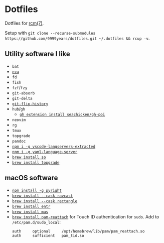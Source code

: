 # Dotfiles

Dotfiles for [rcm(7)](https://github.com/thoughtbot/rcm).

Setup with `git clone --recurse-submodules https://github.com/9999years/dotfiles.git ~/.dotfiles && rcup -v`.

## Utility software I like

- `bat`
- [`eza`](https://github.com/eza-community/eza)
- `fd`
- `fish`
- `fzf`/`fzy`
- `git-absorb`
- `git-delta`
- [`git-flip-history`](https://blog.aloni.org/posts/gitology-1-git-flip-history/)
- `hub`/`gh`
    - [`gh extension install seachicken/gh-poi`](https://github.com/seachicken/gh-poi)
- `neovim`
- `rg`
- `tmux`
- `topgrade`
- `pandoc`
- [`npm i -g vscode-langservers-extracted`](https://github.com/hrsh7th/vscode-langservers-extracted)
- [`npm i -g yaml-language-server`](https://github.com/redhat-developer/yaml-language-server)
- [`brew install so`](https://github.com/samtay/so)
- [`brew install topgrade`](https://github.com/r-darwish/topgrade)

## macOS software

- [`npm install -g pyright`](https://github.com/microsoft/pyright)
- [`brew install --cask raycast`](https://www.raycast.com/)
- [`brew install --cask rectangle`](https://rectangleapp.com/)
- [`brew install entr`](https://github.com/eradman/entr)
- [`brew install mas`](https://github.com/mas-cli/mas)
- [`brew install pam-reattach`](https://github.com/fabianishere/pam_reattach)
  for Touch ID authentication for `sudo`. Add to `/etc/pam.d/sudo_local`:
  ```
  auth     optional     /opt/homebrew/lib/pam/pam_reattach.so
  auth     sufficient   pam_tid.so
  ```

